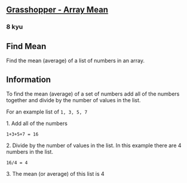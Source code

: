 <h2><a href=https://www.codewars.com/kata/55d277882e139d0b6000005d/train/python target="_blank">Grasshopper - Array Mean</a></h2><h3>8 kyu</h3><h2 id="find-mean">Find Mean</h2><p>Find the mean (average) of a list of numbers in an array.</p><h2 id="information">Information</h2><p>To find the mean (average) of a set of numbers add all of the numbers together and divide by the number of values in the list.</p><p>For an example list of <code>1, 3, 5, 7</code></p><p><span>1.</span> Add all of the numbers</p><pre><code>1+3+5+7 = 16</code></pre><p><span>2.</span> Divide by the number of values in the list. In this example there are 4 numbers in the list.</p><pre><code>16/4 = 4</code></pre><p><span>3.</span> The mean (or average) of this list is 4</p>